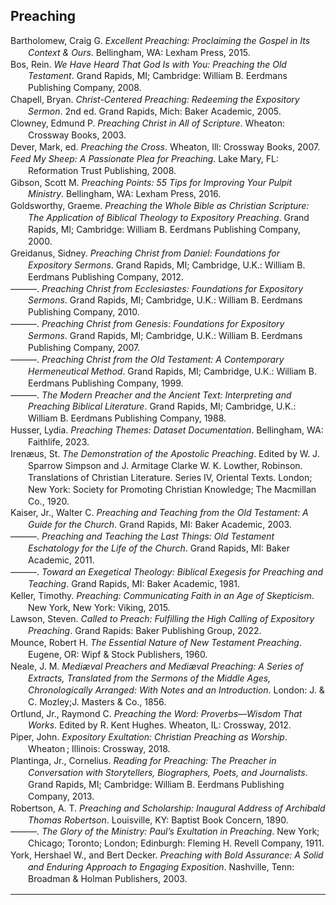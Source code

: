 ## Preaching

<div class="csl-bib-body" style="line-height: 1.35; margin-left: 2em; text-indent:-2em;">
  <div class="csl-entry">Bartholomew, Craig G. <i>Excellent Preaching: Proclaiming the Gospel in Its Context &amp; Ours</i>. Bellingham, WA: Lexham Press, 2015.</div>
  <span class="Z3988" title="url_ver=Z39.88-2004&amp;ctx_ver=Z39.88-2004&amp;rfr_id=info%3Asid%2Fzotero.org%3A2&amp;rft_val_fmt=info%3Aofi%2Ffmt%3Akev%3Amtx%3Abook&amp;rft.genre=book&amp;rft.btitle=Excellent%20Preaching%3A%20Proclaiming%20the%20Gospel%20in%20Its%20Context%20%26%20Ours&amp;rft.place=Bellingham%2C%20WA&amp;rft.publisher=Lexham%20Press&amp;rft.aufirst=Craig%20G.&amp;rft.aulast=Bartholomew&amp;rft.au=Craig%20G.%20Bartholomew&amp;rft.date=2015"></span>
  <div class="csl-entry">Bos, Rein. <i>We Have Heard That God Is with You: Preaching the Old Testament</i>. Grand Rapids, MI; Cambridge: William B. Eerdmans Publishing Company, 2008.</div>
  <span class="Z3988" title="url_ver=Z39.88-2004&amp;ctx_ver=Z39.88-2004&amp;rfr_id=info%3Asid%2Fzotero.org%3A2&amp;rft_val_fmt=info%3Aofi%2Ffmt%3Akev%3Amtx%3Abook&amp;rft.genre=book&amp;rft.btitle=We%20Have%20Heard%20that%20God%20Is%20with%20You%3A%20Preaching%20the%20Old%20Testament&amp;rft.place=Grand%20Rapids%2C%20MI%3B%20Cambridge&amp;rft.publisher=William%20B.%20Eerdmans%20Publishing%20Company&amp;rft.aufirst=Rein&amp;rft.aulast=Bos&amp;rft.au=Rein%20Bos&amp;rft.date=2008"></span>
  <div class="csl-entry">Chapell, Bryan. <i>Christ-Centered Preaching: Redeeming the Expository Sermon</i>. 2nd ed. Grand Rapids, Mich: Baker Academic, 2005.</div>
  <span class="Z3988" title="url_ver=Z39.88-2004&amp;ctx_ver=Z39.88-2004&amp;rfr_id=info%3Asid%2Fzotero.org%3A2&amp;rft_id=urn%3Aisbn%3A978-0-8010-2798-7&amp;rft_val_fmt=info%3Aofi%2Ffmt%3Akev%3Amtx%3Abook&amp;rft.genre=book&amp;rft.btitle=Christ-centered%20preaching%3A%20redeeming%20the%20expository%20sermon&amp;rft.place=Grand%20Rapids%2C%20Mich&amp;rft.publisher=Baker%20Academic&amp;rft.edition=2nd%20ed&amp;rft.aufirst=Bryan&amp;rft.aulast=Chapell&amp;rft.au=Bryan%20Chapell&amp;rft.date=2005&amp;rft.tpages=400&amp;rft.isbn=978-0-8010-2798-7"></span>
  <div class="csl-entry">Clowney, Edmund P. <i>Preaching Christ in All of Scripture</i>. Wheaton: Crossway Books, 2003.</div>
  <span class="Z3988" title="url_ver=Z39.88-2004&amp;ctx_ver=Z39.88-2004&amp;rfr_id=info%3Asid%2Fzotero.org%3A2&amp;rft_id=urn%3Aisbn%3A978-1-58134-452-3&amp;rft_val_fmt=info%3Aofi%2Ffmt%3Akev%3Amtx%3Abook&amp;rft.genre=book&amp;rft.btitle=Preaching%20Christ%20in%20All%20of%20Scripture&amp;rft.place=Wheaton&amp;rft.publisher=Crossway%20Books&amp;rft.aufirst=Edmund%20P.&amp;rft.aulast=Clowney&amp;rft.au=Edmund%20P.%20Clowney&amp;rft.date=2003&amp;rft.tpages=181&amp;rft.isbn=978-1-58134-452-3&amp;rft.language=eng"></span>
  <div class="csl-entry">Dever, Mark, ed. <i>Preaching the Cross</i>. Wheaton, Ill: Crossway Books, 2007.</div>
  <span class="Z3988" title="url_ver=Z39.88-2004&amp;ctx_ver=Z39.88-2004&amp;rfr_id=info%3Asid%2Fzotero.org%3A2&amp;rft_id=urn%3Aisbn%3A978-1-58134-828-6&amp;rft_val_fmt=info%3Aofi%2Ffmt%3Akev%3Amtx%3Abook&amp;rft.genre=book&amp;rft.btitle=Preaching%20the%20cross&amp;rft.place=Wheaton%2C%20Ill&amp;rft.publisher=Crossway%20Books&amp;rft.aufirst=Mark&amp;rft.aulast=Dever&amp;rft.au=Mark%20Dever&amp;rft.date=2007&amp;rft.tpages=176&amp;rft.isbn=978-1-58134-828-6&amp;rft.language=eng"></span>
  <div class="csl-entry"><i>Feed My Sheep: A Passionate Plea for Preaching</i>. Lake Mary, FL: Reformation Trust Publishing, 2008.</div>
  <span class="Z3988" title="url_ver=Z39.88-2004&amp;ctx_ver=Z39.88-2004&amp;rfr_id=info%3Asid%2Fzotero.org%3A2&amp;rft_val_fmt=info%3Aofi%2Ffmt%3Akev%3Amtx%3Abook&amp;rft.genre=book&amp;rft.btitle=Feed%20My%20Sheep%3A%20A%20Passionate%20Plea%20for%20Preaching&amp;rft.place=Lake%20Mary%2C%20FL&amp;rft.publisher=Reformation%20Trust%20Publishing&amp;rft.date=2008"></span>
  <div class="csl-entry">Gibson, Scott M. <i>Preaching Points: 55 Tips for Improving Your Pulpit Ministry</i>. Bellingham, WA: Lexham Press, 2016.</div>
  <span class="Z3988" title="url_ver=Z39.88-2004&amp;ctx_ver=Z39.88-2004&amp;rfr_id=info%3Asid%2Fzotero.org%3A2&amp;rft_val_fmt=info%3Aofi%2Ffmt%3Akev%3Amtx%3Abook&amp;rft.genre=book&amp;rft.btitle=Preaching%20Points%3A%2055%20Tips%20for%20Improving%20Your%20Pulpit%20Ministry&amp;rft.place=Bellingham%2C%20WA&amp;rft.publisher=Lexham%20Press&amp;rft.aufirst=Scott%20M.&amp;rft.aulast=Gibson&amp;rft.au=Scott%20M.%20Gibson&amp;rft.date=2016"></span>
  <div class="csl-entry">Goldsworthy, Graeme. <i>Preaching the Whole Bible as Christian Scripture: The Application of Biblical Theology to Expository Preaching</i>. Grand Rapids, MI; Cambridge: William B. Eerdmans Publishing Company, 2000.</div>
  <span class="Z3988" title="url_ver=Z39.88-2004&amp;ctx_ver=Z39.88-2004&amp;rfr_id=info%3Asid%2Fzotero.org%3A2&amp;rft_val_fmt=info%3Aofi%2Ffmt%3Akev%3Amtx%3Abook&amp;rft.genre=book&amp;rft.btitle=Preaching%20the%20Whole%20Bible%20as%20Christian%20Scripture%3A%20The%20Application%20of%20Biblical%20Theology%20to%20Expository%20Preaching&amp;rft.place=Grand%20Rapids%2C%20MI%3B%20Cambridge&amp;rft.publisher=William%20B.%20Eerdmans%20Publishing%20Company&amp;rft.aufirst=Graeme&amp;rft.aulast=Goldsworthy&amp;rft.au=Graeme%20Goldsworthy&amp;rft.date=2000"></span>
  <div class="csl-entry">Greidanus, Sidney. <i>Preaching Christ from Daniel: Foundations for Expository Sermons</i>. Grand Rapids, MI; Cambridge, U.K.: William B. Eerdmans Publishing Company, 2012.</div>
  <span class="Z3988" title="url_ver=Z39.88-2004&amp;ctx_ver=Z39.88-2004&amp;rfr_id=info%3Asid%2Fzotero.org%3A2&amp;rft_val_fmt=info%3Aofi%2Ffmt%3Akev%3Amtx%3Abook&amp;rft.genre=book&amp;rft.btitle=Preaching%20Christ%20from%20Daniel%3A%20Foundations%20for%20Expository%20Sermons&amp;rft.place=Grand%20Rapids%2C%20MI%3B%20Cambridge%2C%20U.K.&amp;rft.publisher=William%20B.%20Eerdmans%20Publishing%20Company&amp;rft.aufirst=Sidney&amp;rft.aulast=Greidanus&amp;rft.au=Sidney%20Greidanus&amp;rft.date=2012"></span>
  <div class="csl-entry">———. <i>Preaching Christ from Ecclesiastes: Foundations for Expository Sermons</i>. Grand Rapids, MI; Cambridge, U.K.: William B. Eerdmans Publishing Company, 2010.</div>
  <span class="Z3988" title="url_ver=Z39.88-2004&amp;ctx_ver=Z39.88-2004&amp;rfr_id=info%3Asid%2Fzotero.org%3A2&amp;rft_val_fmt=info%3Aofi%2Ffmt%3Akev%3Amtx%3Abook&amp;rft.genre=book&amp;rft.btitle=Preaching%20Christ%20from%20Ecclesiastes%3A%20Foundations%20for%20Expository%20Sermons&amp;rft.place=Grand%20Rapids%2C%20MI%3B%20Cambridge%2C%20U.K.&amp;rft.publisher=William%20B.%20Eerdmans%20Publishing%20Company&amp;rft.aufirst=Sidney&amp;rft.aulast=Greidanus&amp;rft.au=Sidney%20Greidanus&amp;rft.date=2010"></span>
  <div class="csl-entry">———. <i>Preaching Christ from Genesis: Foundations for Expository Sermons</i>. Grand Rapids, MI; Cambridge, U.K.: William B. Eerdmans Publishing Company, 2007.</div>
  <span class="Z3988" title="url_ver=Z39.88-2004&amp;ctx_ver=Z39.88-2004&amp;rfr_id=info%3Asid%2Fzotero.org%3A2&amp;rft_val_fmt=info%3Aofi%2Ffmt%3Akev%3Amtx%3Abook&amp;rft.genre=book&amp;rft.btitle=Preaching%20Christ%20from%20Genesis%3A%20Foundations%20for%20Expository%20Sermons&amp;rft.place=Grand%20Rapids%2C%20MI%3B%20Cambridge%2C%20U.K.&amp;rft.publisher=William%20B.%20Eerdmans%20Publishing%20Company&amp;rft.aufirst=Sidney&amp;rft.aulast=Greidanus&amp;rft.au=Sidney%20Greidanus&amp;rft.date=2007"></span>
  <div class="csl-entry">———. <i>Preaching Christ from the Old Testament: A Contemporary Hermeneutical Method</i>. Grand Rapids, MI; Cambridge, U.K.: William B. Eerdmans Publishing Company, 1999.</div>
  <span class="Z3988" title="url_ver=Z39.88-2004&amp;ctx_ver=Z39.88-2004&amp;rfr_id=info%3Asid%2Fzotero.org%3A2&amp;rft_val_fmt=info%3Aofi%2Ffmt%3Akev%3Amtx%3Abook&amp;rft.genre=book&amp;rft.btitle=Preaching%20Christ%20from%20the%20Old%20Testament%3A%20A%20Contemporary%20Hermeneutical%20Method&amp;rft.place=Grand%20Rapids%2C%20MI%3B%20Cambridge%2C%20U.K.&amp;rft.publisher=William%20B.%20Eerdmans%20Publishing%20Company&amp;rft.aufirst=Sidney&amp;rft.aulast=Greidanus&amp;rft.au=Sidney%20Greidanus&amp;rft.date=1999"></span>
  <div class="csl-entry">———. <i>The Modern Preacher and the Ancient Text: Interpreting and Preaching Biblical Literature</i>. Grand Rapids, MI; Cambridge, U.K.: William B. Eerdmans Publishing Company, 1988.</div>
  <span class="Z3988" title="url_ver=Z39.88-2004&amp;ctx_ver=Z39.88-2004&amp;rfr_id=info%3Asid%2Fzotero.org%3A2&amp;rft_val_fmt=info%3Aofi%2Ffmt%3Akev%3Amtx%3Abook&amp;rft.genre=book&amp;rft.btitle=The%20Modern%20Preacher%20and%20the%20Ancient%20Text%3A%20Interpreting%20and%20Preaching%20Biblical%20Literature&amp;rft.place=Grand%20Rapids%2C%20MI%3B%20Cambridge%2C%20U.K.&amp;rft.publisher=William%20B.%20Eerdmans%20Publishing%20Company&amp;rft.aufirst=Sidney&amp;rft.aulast=Greidanus&amp;rft.au=Sidney%20Greidanus&amp;rft.date=1988"></span>
  <div class="csl-entry">Husser, Lydia. <i>Preaching Themes: Dataset Documentation</i>. Bellingham, WA: Faithlife, 2023.</div>
  <span class="Z3988" title="url_ver=Z39.88-2004&amp;ctx_ver=Z39.88-2004&amp;rfr_id=info%3Asid%2Fzotero.org%3A2&amp;rft_val_fmt=info%3Aofi%2Ffmt%3Akev%3Amtx%3Abook&amp;rft.genre=book&amp;rft.btitle=Preaching%20Themes%3A%20Dataset%20Documentation&amp;rft.place=Bellingham%2C%20WA&amp;rft.publisher=Faithlife&amp;rft.aufirst=Lydia&amp;rft.aulast=Husser&amp;rft.au=Lydia%20Husser&amp;rft.date=2023"></span>
  <div class="csl-entry">Irenæus, St. <i>The Demonstration of the Apostolic Preaching</i>. Edited by W. J. Sparrow Simpson and J. Armitage Clarke W. K. Lowther, Robinson. Translations of Christian Literature. Series IV, Oriental Texts. London; New York: Society for Promoting Christian Knowledge; The Macmillan Co., 1920.</div>
  <span class="Z3988" title="url_ver=Z39.88-2004&amp;ctx_ver=Z39.88-2004&amp;rfr_id=info%3Asid%2Fzotero.org%3A2&amp;rft_val_fmt=info%3Aofi%2Ffmt%3Akev%3Amtx%3Abook&amp;rft.genre=book&amp;rft.btitle=The%20Demonstration%20of%20the%20Apostolic%20Preaching&amp;rft.place=London%3B%20New%20York&amp;rft.publisher=Society%20for%20Promoting%20Christian%20Knowledge%3B%20The%20Macmillan%20Co.&amp;rft.series=Translations%20of%20Christian%20Literature.%20Series%20IV%2C%20Oriental%20Texts&amp;rft.aufirst=St&amp;rft.aulast=Iren%C3%A6us&amp;rft.au=St%20Iren%C3%A6us&amp;rft.au=W.%20J.%20Sparrow%20Simpson&amp;rft.au=J.%20Armitage%2C%20W.%20K.%20Lowther%2C%20Robinson%20Clarke&amp;rft.date=1920"></span>
  <div class="csl-entry">Kaiser, Jr., Walter C. <i>Preaching and Teaching from the Old Testament: A Guide for the Church</i>. Grand Rapids, MI: Baker Academic, 2003.</div>
  <span class="Z3988" title="url_ver=Z39.88-2004&amp;ctx_ver=Z39.88-2004&amp;rfr_id=info%3Asid%2Fzotero.org%3A2&amp;rft_val_fmt=info%3Aofi%2Ffmt%3Akev%3Amtx%3Abook&amp;rft.genre=book&amp;rft.btitle=Preaching%20and%20teaching%20from%20the%20Old%20Testament%3A%20a%20guide%20for%20the%20church&amp;rft.place=Grand%20Rapids%2C%20MI&amp;rft.publisher=Baker%20Academic&amp;rft.aufirst=Jr.%2C%20Walter%20C.&amp;rft.aulast=Kaiser&amp;rft.au=Jr.%2C%20Walter%20C.%20Kaiser&amp;rft.date=2003"></span>
  <div class="csl-entry">———. <i>Preaching and Teaching the Last Things: Old Testament Eschatology for the Life of the Church</i>. Grand Rapids, MI: Baker Academic, 2011.</div>
  <span class="Z3988" title="url_ver=Z39.88-2004&amp;ctx_ver=Z39.88-2004&amp;rfr_id=info%3Asid%2Fzotero.org%3A2&amp;rft_val_fmt=info%3Aofi%2Ffmt%3Akev%3Amtx%3Abook&amp;rft.genre=book&amp;rft.btitle=Preaching%20and%20Teaching%20the%20Last%20Things%3A%20Old%20Testament%20Eschatology%20for%20the%20Life%20of%20the%20Church&amp;rft.place=Grand%20Rapids%2C%20MI&amp;rft.publisher=Baker%20Academic&amp;rft.aufirst=Jr.%2C%20Walter%20C.&amp;rft.aulast=Kaiser&amp;rft.au=Jr.%2C%20Walter%20C.%20Kaiser&amp;rft.date=2011"></span>
  <div class="csl-entry">———. <i>Toward an Exegetical Theology: Biblical Exegesis for Preaching and Teaching</i>. Grand Rapids, MI: Baker Academic, 1981.</div>
  <span class="Z3988" title="url_ver=Z39.88-2004&amp;ctx_ver=Z39.88-2004&amp;rfr_id=info%3Asid%2Fzotero.org%3A2&amp;rft_val_fmt=info%3Aofi%2Ffmt%3Akev%3Amtx%3Abook&amp;rft.genre=book&amp;rft.btitle=Toward%20an%20exegetical%20theology%3A%20Biblical%20exegesis%20for%20preaching%20and%20teaching&amp;rft.place=Grand%20Rapids%2C%20MI&amp;rft.publisher=Baker%20Academic&amp;rft.aufirst=Jr.%2C%20Walter%20C.&amp;rft.aulast=Kaiser&amp;rft.au=Jr.%2C%20Walter%20C.%20Kaiser&amp;rft.date=1981"></span>
  <div class="csl-entry">Keller, Timothy. <i>Preaching: Communicating Faith in an Age of Skepticism</i>. New York, New York: Viking, 2015.</div>
  <span class="Z3988" title="url_ver=Z39.88-2004&amp;ctx_ver=Z39.88-2004&amp;rfr_id=info%3Asid%2Fzotero.org%3A2&amp;rft_id=urn%3Aisbn%3A978-0-525-95303-6&amp;rft_val_fmt=info%3Aofi%2Ffmt%3Akev%3Amtx%3Abook&amp;rft.genre=book&amp;rft.btitle=Preaching%3A%20communicating%20faith%20in%20an%20age%20of%20skepticism&amp;rft.place=New%20York%2C%20New%20York&amp;rft.publisher=Viking&amp;rft.aufirst=Timothy&amp;rft.aulast=Keller&amp;rft.au=Timothy%20Keller&amp;rft.date=2015&amp;rft.tpages=309&amp;rft.isbn=978-0-525-95303-6"></span>
  <div class="csl-entry">Lawson, Steven. <i>Called to Preach: Fulfilling the High Calling of Expository Preaching</i>. Grand Rapids: Baker Publishing Group, 2022.</div>
  <span class="Z3988" title="url_ver=Z39.88-2004&amp;ctx_ver=Z39.88-2004&amp;rfr_id=info%3Asid%2Fzotero.org%3A2&amp;rft_id=urn%3Aisbn%3A978-0-8010-9486-6%20978-1-4934-3406-0&amp;rft_val_fmt=info%3Aofi%2Ffmt%3Akev%3Amtx%3Abook&amp;rft.genre=book&amp;rft.btitle=Called%20to%20Preach%3A%20Fulfilling%20the%20High%20Calling%20of%20Expository%20Preaching&amp;rft.place=Grand%20Rapids&amp;rft.publisher=Baker%20Publishing%20Group&amp;rft.aufirst=Steven&amp;rft.aulast=Lawson&amp;rft.au=Steven%20Lawson&amp;rft.date=2022&amp;rft.tpages=1&amp;rft.isbn=978-0-8010-9486-6%20978-1-4934-3406-0&amp;rft.language=eng"></span>
  <div class="csl-entry">Mounce, Robert H. <i>The Essential Nature of New Testament Preaching</i>. Eugene, OR: Wipf &amp; Stock Publishers, 1960.</div>
  <span class="Z3988" title="url_ver=Z39.88-2004&amp;ctx_ver=Z39.88-2004&amp;rfr_id=info%3Asid%2Fzotero.org%3A2&amp;rft_val_fmt=info%3Aofi%2Ffmt%3Akev%3Amtx%3Abook&amp;rft.genre=book&amp;rft.btitle=The%20Essential%20Nature%20of%20New%20Testament%20Preaching&amp;rft.place=Eugene%2C%20OR&amp;rft.publisher=Wipf%20%26%20Stock%20Publishers&amp;rft.aufirst=Robert%20H.&amp;rft.aulast=Mounce&amp;rft.au=Robert%20H.%20Mounce&amp;rft.date=1960"></span>
  <div class="csl-entry">Neale, J. M. <i>Mediæval Preachers and Mediæval Preaching: A Series of Extracts, Translated from the Sermons of the Middle Ages, Chronologically Arranged: With Notes and an Introduction</i>. London: J. &amp; C. Mozley;J. Masters &amp; Co., 1856.</div>
  <span class="Z3988" title="url_ver=Z39.88-2004&amp;ctx_ver=Z39.88-2004&amp;rfr_id=info%3Asid%2Fzotero.org%3A2&amp;rft_val_fmt=info%3Aofi%2Ffmt%3Akev%3Amtx%3Abook&amp;rft.genre=book&amp;rft.btitle=Medi%C3%A6val%20Preachers%20and%20Medi%C3%A6val%20Preaching%3A%20A%20Series%20of%20Extracts%2C%20Translated%20from%20the%20Sermons%20of%20the%20Middle%20Ages%2C%20Chronologically%20Arranged%3A%20With%20Notes%20and%20an%20Introduction&amp;rft.place=London&amp;rft.publisher=J.%20%26%20C.%20Mozley%3BJ.%20Masters%20%26%20Co.&amp;rft.aufirst=J.%20M.&amp;rft.aulast=Neale&amp;rft.au=J.%20M.%20Neale&amp;rft.date=1856"></span>
  <div class="csl-entry">Ortlund, Jr., Raymond C. <i>Preaching the Word: Proverbs—Wisdom That Works</i>. Edited by R. Kent Hughes. Wheaton, IL: Crossway, 2012.</div>
  <span class="Z3988" title="url_ver=Z39.88-2004&amp;ctx_ver=Z39.88-2004&amp;rfr_id=info%3Asid%2Fzotero.org%3A2&amp;rft_val_fmt=info%3Aofi%2Ffmt%3Akev%3Amtx%3Abook&amp;rft.genre=book&amp;rft.btitle=Preaching%20the%20Word%3A%20Proverbs%E2%80%94Wisdom%20that%20Works&amp;rft.place=Wheaton%2C%20IL&amp;rft.publisher=Crossway&amp;rft.aufirst=Jr.%2C%20Raymond%20C.&amp;rft.aulast=Ortlund&amp;rft.au=Jr.%2C%20Raymond%20C.%20Ortlund&amp;rft.au=R.%20Kent%20Hughes&amp;rft.date=2012"></span>
  <div class="csl-entry">Piper, John. <i>Expository Exultation: Christian Preaching as Worship</i>. Wheaton ; Illinois: Crossway, 2018.</div>
  <span class="Z3988" title="url_ver=Z39.88-2004&amp;ctx_ver=Z39.88-2004&amp;rfr_id=info%3Asid%2Fzotero.org%3A2&amp;rft_id=urn%3Aisbn%3A978-1-4335-6113-9&amp;rft_val_fmt=info%3Aofi%2Ffmt%3Akev%3Amtx%3Abook&amp;rft.genre=book&amp;rft.btitle=Expository%20exultation%3A%20Christian%20preaching%20as%20worship&amp;rft.place=Wheaton%20%3B%20Illinois&amp;rft.publisher=Crossway&amp;rft.aufirst=John&amp;rft.aulast=Piper&amp;rft.au=John%20Piper&amp;rft.date=2018&amp;rft.tpages=328&amp;rft.isbn=978-1-4335-6113-9"></span>
  <div class="csl-entry">Plantinga, Jr., Cornelius. <i>Reading for Preaching: The Preacher in Conversation with Storytellers, Biographers, Poets, and Journalists</i>. Grand Rapids, MI; Cambridge: William B. Eerdmans Publishing Company, 2013.</div>
  <span class="Z3988" title="url_ver=Z39.88-2004&amp;ctx_ver=Z39.88-2004&amp;rfr_id=info%3Asid%2Fzotero.org%3A2&amp;rft_val_fmt=info%3Aofi%2Ffmt%3Akev%3Amtx%3Abook&amp;rft.genre=book&amp;rft.btitle=Reading%20for%20Preaching%3A%20The%20Preacher%20in%20Conversation%20with%20Storytellers%2C%20Biographers%2C%20Poets%2C%20and%20Journalists&amp;rft.place=Grand%20Rapids%2C%20MI%3B%20Cambridge&amp;rft.publisher=William%20B.%20Eerdmans%20Publishing%20Company&amp;rft.aufirst=Jr.%2C%20Cornelius&amp;rft.aulast=Plantinga&amp;rft.au=Jr.%2C%20Cornelius%20Plantinga&amp;rft.date=2013"></span>
  <div class="csl-entry">Robertson, A. T. <i>Preaching and Scholarship: Inaugural Address of Archibald Thomas Robertson</i>. Louisville, KY: Baptist Book Concern, 1890.</div>
  <span class="Z3988" title="url_ver=Z39.88-2004&amp;ctx_ver=Z39.88-2004&amp;rfr_id=info%3Asid%2Fzotero.org%3A2&amp;rft_val_fmt=info%3Aofi%2Ffmt%3Akev%3Amtx%3Abook&amp;rft.genre=book&amp;rft.btitle=Preaching%20and%20Scholarship%3A%20Inaugural%20Address%20of%20Archibald%20Thomas%20Robertson&amp;rft.place=Louisville%2C%20KY&amp;rft.publisher=Baptist%20Book%20Concern&amp;rft.aufirst=A.%20T.&amp;rft.aulast=Robertson&amp;rft.au=A.%20T.%20Robertson&amp;rft.date=1890"></span>
  <div class="csl-entry">———. <i>The Glory of the Ministry: Paul’s Exultation in Preaching</i>. New York; Chicago; Toronto; London; Edinburgh: Fleming H. Revell Company, 1911.</div>
  <span class="Z3988" title="url_ver=Z39.88-2004&amp;ctx_ver=Z39.88-2004&amp;rfr_id=info%3Asid%2Fzotero.org%3A2&amp;rft_val_fmt=info%3Aofi%2Ffmt%3Akev%3Amtx%3Abook&amp;rft.genre=book&amp;rft.btitle=The%20glory%20of%20the%20ministry%3A%20Paul%E2%80%99s%20exultation%20in%20preaching&amp;rft.place=New%20York%3B%20Chicago%3B%20Toronto%3B%20London%3B%20Edinburgh&amp;rft.publisher=Fleming%20H.%20Revell%20Company&amp;rft.aufirst=A.%20T.&amp;rft.aulast=Robertson&amp;rft.au=A.%20T.%20Robertson&amp;rft.date=1911"></span>
  <div class="csl-entry">York, Hershael W., and Bert Decker. <i>Preaching with Bold Assurance: A Solid and Enduring Approach to Engaging Exposition</i>. Nashville, Tenn: Broadman &amp; Holman Publishers, 2003.</div>
  <span class="Z3988" title="url_ver=Z39.88-2004&amp;ctx_ver=Z39.88-2004&amp;rfr_id=info%3Asid%2Fzotero.org%3A2&amp;rft_id=urn%3Aisbn%3A978-0-8054-2623-6&amp;rft_val_fmt=info%3Aofi%2Ffmt%3Akev%3Amtx%3Abook&amp;rft.genre=book&amp;rft.btitle=Preaching%20with%20bold%20assurance%3A%20a%20solid%20and%20enduring%20approach%20to%20engaging%20exposition&amp;rft.place=Nashville%2C%20Tenn&amp;rft.publisher=Broadman%20%26%20Holman%20Publishers&amp;rft.aufirst=Hershael%20W.&amp;rft.aulast=York&amp;rft.au=Hershael%20W.%20York&amp;rft.au=Bert%20Decker&amp;rft.date=2003&amp;rft.tpages=275&amp;rft.isbn=978-0-8054-2623-6"></span>
</div>
<hr>
